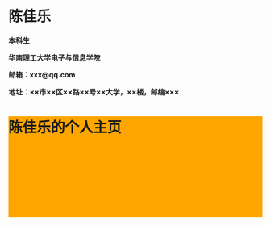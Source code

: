 <html>
 <tr>
    <td width="75%">
      <h1>陈佳乐</h1>
      <p><b>本科生</b></p>
      <p><b>华南理工大学电子与信息学院</b></p>
      <p><b>邮箱：xxx@qq.com</b></p>
      <p><b>地址：××市××区××路××号××大学，××楼，邮编×××</b></p>

<body>
<div id="header" style="background-color:#FFA500;height:200px;">
<h1>陈佳乐的个人主页</h1></div>

</body>



	
		



